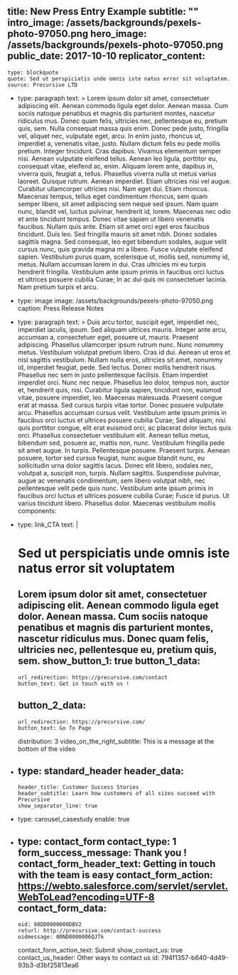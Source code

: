 title: New Press Entry Example
subtitle: ""
intro_image: /assets/backgrounds/pexels-photo-97050.png
hero_image: /assets/backgrounds/pexels-photo-97050.png
public_date: 2017-10-10
replicator_content:
  - 
    type: blockquote
    quote: Sed ut perspiciatis unde omnis iste natus error sit voluptatem.
    source: Precursive LTD
  - 
    type: paragraph
    text: >
      Lorem ipsum dolor sit amet, consectetuer adipiscing elit. Aenean commodo ligula eget dolor. Aenean
      massa. Cum sociis natoque penatibus et magnis dis parturient montes, nascetur ridiculus mus. Donec
      quam felis, ultricies nec, pellentesque eu, pretium quis, sem. Nulla consequat massa quis enim.
      Donec pede justo, fringilla vel, aliquet nec, vulputate eget, arcu. In enim justo, rhoncus ut,
      imperdiet a, venenatis vitae, justo. Nullam dictum felis eu pede mollis pretium. Integer tincidunt.
      Cras dapibus. Vivamus elementum semper nisi. Aenean vulputate eleifend tellus. Aenean leo ligula,
      porttitor eu, consequat vitae, eleifend ac, enim. Aliquam lorem ante, dapibus in, viverra quis,
      feugiat a, tellus. Phasellus viverra nulla ut metus varius laoreet. Quisque rutrum. Aenean
      imperdiet. Etiam ultricies nisi vel augue. Curabitur ullamcorper ultricies nisi. Nam eget dui. Etiam
      rhoncus. Maecenas tempus, tellus eget condimentum rhoncus, sem quam semper libero, sit amet
      adipiscing sem neque sed ipsum. Nam quam nunc, blandit vel, luctus pulvinar, hendrerit id, lorem.
      Maecenas nec odio et ante tincidunt tempus. Donec vitae sapien ut libero venenatis faucibus. Nullam
      quis ante. Etiam sit amet orci eget eros faucibus tincidunt. Duis leo. Sed fringilla mauris sit amet
      nibh. Donec sodales sagittis magna. Sed consequat, leo eget bibendum sodales, augue velit cursus
      nunc, quis gravida magna mi a libero. Fusce vulputate eleifend sapien. Vestibulum purus quam,
      scelerisque ut, mollis sed, nonummy id, metus. Nullam accumsan lorem in dui. Cras ultricies mi eu
      turpis hendrerit fringilla. Vestibulum ante ipsum primis in faucibus orci luctus et ultrices posuere
      cubilia Curae; In ac dui quis mi consectetuer lacinia. Nam pretium turpis et arcu.
  - 
    type: image
    image: /assets/backgrounds/pexels-photo-97050.png
    caption: Press Release Notes
  - 
    type: paragraph
    text: >
      Duis arcu tortor, suscipit eget, imperdiet nec, imperdiet iaculis, ipsum. Sed aliquam ultrices
      mauris. Integer ante arcu, accumsan a, consectetuer eget, posuere ut, mauris. Praesent adipiscing.
      Phasellus ullamcorper ipsum rutrum nunc. Nunc nonummy metus. Vestibulum volutpat pretium libero.
      Cras id dui. Aenean ut eros et nisl sagittis vestibulum. Nullam nulla eros, ultricies sit amet,
      nonummy id, imperdiet feugiat, pede. Sed lectus. Donec mollis hendrerit risus. Phasellus nec sem in
      justo pellentesque facilisis. Etiam imperdiet imperdiet orci. Nunc nec neque. Phasellus leo dolor,
      tempus non, auctor et, hendrerit quis, nisi. Curabitur ligula sapien, tincidunt non, euismod vitae,
      posuere imperdiet, leo. Maecenas malesuada. Praesent congue erat at massa. Sed cursus turpis vitae
      tortor. Donec posuere vulputate arcu. Phasellus accumsan cursus velit. Vestibulum ante ipsum primis
      in faucibus orci luctus et ultrices posuere cubilia Curae; Sed aliquam, nisi quis porttitor congue,
      elit erat euismod orci, ac placerat dolor lectus quis orci. Phasellus consectetuer vestibulum elit.
      Aenean tellus metus, bibendum sed, posuere ac, mattis non, nunc. Vestibulum fringilla pede sit amet
      augue. In turpis. Pellentesque posuere. Praesent turpis. Aenean posuere, tortor sed cursus feugiat,
      nunc augue blandit nunc, eu sollicitudin urna dolor sagittis lacus. Donec elit libero, sodales nec,
      volutpat a, suscipit non, turpis. Nullam sagittis. Suspendisse pulvinar, augue ac venenatis
      condimentum, sem libero volutpat nibh, nec pellentesque velit pede quis nunc. Vestibulum ante ipsum
      primis in faucibus orci luctus et ultrices posuere cubilia Curae; Fusce id purus. Ut varius
      tincidunt libero. Phasellus dolor. Maecenas vestibulum mollis
components:
  - 
    type: link_CTA
    text: |
      # Sed ut perspiciatis unde omnis iste natus error sit voluptatem
      
      Lorem ipsum dolor sit amet, consectetuer adipiscing elit. Aenean commodo ligula eget dolor. Aenean massa. Cum sociis natoque penatibus et magnis dis parturient montes, nascetur ridiculus mus. Donec quam felis, ultricies nec, pellentesque eu, pretium quis, sem.
    show_button_1: true
    button_1_data:
      - 
        url_redirection: https://precursive.com/contact
        button_text: Get in touch with us !
    button_2_data:
      - 
        url_redirection: https://precursive.com/
        button_text: Go To Page
    distribution: 3
    video_on_the_right_subtitle: This is a message at the bottom of the video
  - 
    type: standard_header
    header_data:
      - 
        header_title: Customer Success Stories
        header_subtitle: Learn how customers of all sizes succeed with Precursive
        show_separator_line: true
  - 
    type: carousel_casestudy
    enable: true
  - 
    type: contact_form
    contact_type: 1
    form_success_message: Thank you !
    contact_form_header_text: Getting in touch with the team is easy
    contact_form_action: https://webto.salesforce.com/servlet/servlet.WebToLead?encoding=UTF-8
    contact_form_data:
      - 
        oid: 00DD0000000DBV2
        returl: http://precursive.com/contact-success
        oidmessage: 00ND0000006QJTk
    contact_form_action_text: Submit
    show_contact_us: true
    contact_us_header: Other ways to contact us
id: 794f1357-b640-4d49-93b3-d3bf25813ea6
